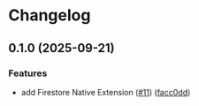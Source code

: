 # Changelog

## 0.1.0 (2025-09-21)


### Features

* add Firestore Native Extension ([#11](https://github.com/gemini-cli-extensions/firestore-native/issues/11)) ([facc0dd](https://github.com/gemini-cli-extensions/firestore-native/commit/facc0dd8840e95082c940290b227ddefa2b280fa))
